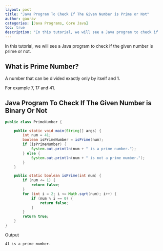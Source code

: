 ```yaml
---
layout: post  
title: "Java Program To Check If The Given Number is Prime or Not"  
author: gaurav  
categories: [Java Programs, Core Java]  
toc: true
description: "In this tutorial, we will see a Java program to check if the given number is Prime or Not."
---
```


In this tutorial, we will see a Java program to check if the given number is prime or not.

## What is Prime Number?

A number that can be divided exactly only by itself and 1.

For example 7, 17 and 41.

## Java Program To Check If The Given Number is Binary Or Not

```java
public class PrimeNumber {

    public static void main(String[] args) {
        int num = 41;
        boolean isPrimeNumber = isPrime(num);
        if (isPrimeNumber) {
            System.out.println(num + " is a prime number.");
        } else {
            System.out.println(num + " is not a prime number.");
        }
    }

    public static boolean isPrime(int num) {
        if (num <= 1) {
            return false;
        }
        for (int i = 2; i <= Math.sqrt(num); i++) {
            if (num % i == 0) {
                return false;
            }
        }
        return true;
    }
}
```

Output

```
41 is a prime number.
```

